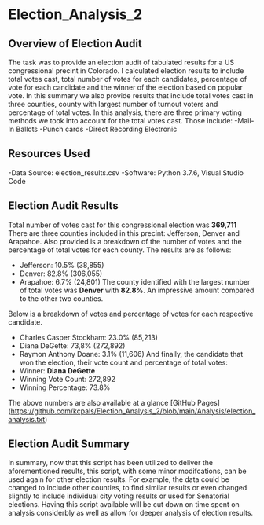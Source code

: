 # Election_Analysis_2
## Overview of Election Audit
The task was to provide an election audit of tabulated results for a US congressional precint in Colorado.  I calculated election results to include total votes cast, total number of votes for each candidates, percentage of vote for each candidate and the winner of the election based on popular vote.  In this summary we also provide results that include total votes cast in three counties, county with largest number of turnout voters and percentage of total votes. In this analysis, there are three primary voting methods we took into account for the total votes cast.  Those include:
-Mail-In Ballots
-Punch cards
-Direct Recording Electronic

## Resources Used
-Data Source: election_results.csv
-Software: Python 3.7.6, Visual Studio Code

## Election Audit Results
Total number of votes cast for this congressional election was **369,711**
There are three counties included in this precint: Jefferson, Denver and Arapahoe.  Also provided is a breakdown of the number of votes and the percentage of total votes for each county. The results are as follows:
* Jefferson: 10.5% (38,855)
* Denver: 82.8% (306,055)
* Arapahoe: 6.7% (24,801)
The county identified with the largest number of total votes was **Denver** with **82.8%**.  An impressive amount compared to the other two counties.  

Below is a breakdown of votes and percentage of votes for each respective candidate.
* Charles Casper Stockham: 23.0% (85,213)
* Diana DeGette: 73,8% (272,892)
* Raymon Anthony Doane: 3.1% (11,606)
And finally, the candidate that won the election, their vote count and percentage of total votes:
* Winner: **Diana DeGette**
* Winning Vote Count: 272,892
* Winning Percentage: 73.8%

The above numbers are also available at a glance [GitHub Pages] (https://github.com/kcpals/Election_Analysis_2/blob/main/Analysis/election_analysis.txt)

## Election Audit Summary
In summary, now that this script has been utilized to deliver the aforementioned results, this script, with some minor modifcations, can be used again for other election results.  For example, the data could be changed to include other counties, to find similar results or even changed slightly to include individual city voting results or used for Senatorial elections.  Having this script available will be cut down on time spent on analysis considerbly as well as allow for deeper analysis of election results.

